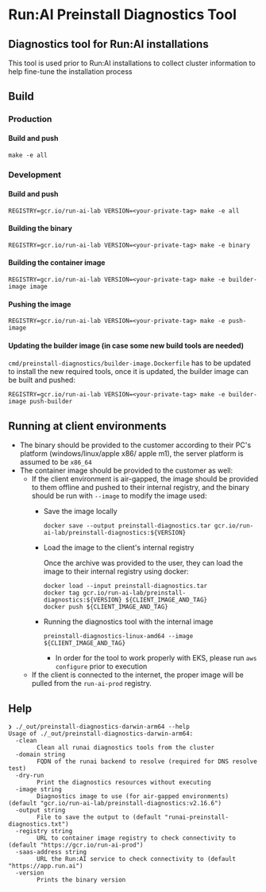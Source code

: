 # Run:AI Preinstall Diagnostics Tool

## Diagnostics tool for Run:AI installations
This tool is used prior to Run:AI installations to collect cluster information to
help fine-tune the installation process

## Build
  ### Production
  #### Build and push
  ```
  make -e all
  ```

### Development
  #### Build and push
  ```
  REGISTRY=gcr.io/run-ai-lab VERSION=<your-private-tag> make -e all
  ```
  #### Building the binary
  ```
  REGISTRY=gcr.io/run-ai-lab VERSION=<your-private-tag> make -e binary
  ```

  #### Building the container image
  ```
  REGISTRY=gcr.io/run-ai-lab VERSION=<your-private-tag> make -e builder-image image
  ```

  #### Pushing the image
  ```
  REGISTRY=gcr.io/run-ai-lab VERSION=<your-private-tag> make -e push-image
  ```

  #### Updating the builder image (in case some new build tools are needed)
  `cmd/preinstall-diagnostics/builder-image.Dockerfile` has to be updated to install the new required tools, once it is updated, the builder image can be built and pushed:
  ```
  REGISTRY=gcr.io/run-ai-lab VERSION=<your-private-tag> make -e builder-image push-builder
  ```

## Running at client environments
  - The binary should be provided to the customer according to their PC's platform (windows/linux/apple x86/ apple m1), the server platform is assumed to be `x86_64`
  - The container image should be provided to the customer as well:
      * If the client environment is air-gapped, the image should be provided to them offline and pushed to their internal registry, and the binary should be run with `--image` to modify the image used:
        * Save the image locally
          ```
          docker save --output preinstall-diagnostics.tar gcr.io/run-ai-lab/preinstall-diagnostics:${VERSION}
          ```

        * Load the image to the client's internal registry
        
          Once the archive was provided to the user, they can load the image to their internal registry using docker:
          ```
          docker load --input preinstall-diagnostics.tar
          docker tag gcr.io/run-ai-lab/preinstall-diagnostics:${VERSION} ${CLIENT_IMAGE_AND_TAG}
          docker push ${CLIENT_IMAGE_AND_TAG}
          ```
        * Running the diagnostics tool with the internal image
          ```
          preinstall-diagnostics-linux-amd64 --image ${CLIENT_IMAGE_AND_TAG}
          ```
          - In order for the tool to work properly with EKS, please run `aws configure` prior to execution
      * If the client is connected to the internet, the proper image will be pulled from the `run-ai-prod` registry.

## Help
```
❯ ./_out/preinstall-diagnostics-darwin-arm64 --help
Usage of ./_out/preinstall-diagnostics-darwin-arm64:
  -clean
    	Clean all runai diagnostics tools from the cluster
  -domain string
    	FQDN of the runai backend to resolve (required for DNS resolve test)
  -dry-run
    	Print the diagnostics resources without executing
  -image string
    	Diagnostics image to use (for air-gapped environments) (default "gcr.io/run-ai-lab/preinstall-diagnostics:v2.16.6")
  -output string
    	File to save the output to (default "runai-preinstall-diagnostics.txt")
  -registry string
    	URL to container image registry to check connectivity to (default "https://gcr.io/run-ai-prod")
  -saas-address string
    	URL the Run:AI service to check connectivity to (default "https://app.run.ai")
  -version
    	Prints the binary version
```